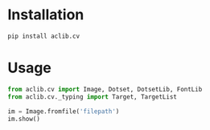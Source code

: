 # Installation
    pip install aclib.cv

# Usage

``` python
from aclib.cv import Image, Dotset, DotsetLib, FontLib
from aclib.cv._typing import Target, TargetList

im = Image.fromfile('filepath')
im.show()
```
